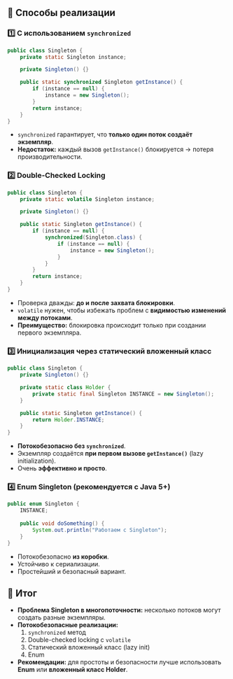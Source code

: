 ## 🔹 Способы реализации
### 1️⃣ С использованием `synchronized`

```java
public class Singleton {
    private static Singleton instance;

    private Singleton() {}

    public static synchronized Singleton getInstance() {
        if (instance == null) {
            instance = new Singleton();
        }
        return instance;
    }
}
```
- `synchronized` гарантирует, что **только один поток создаёт экземпляр**.
- **Недостаток:** каждый вызов `getInstance()` блокируется → потеря производительности.
    
### 2️⃣ Double-Checked Locking

```java
public class Singleton {
    private static volatile Singleton instance;

    private Singleton() {}

    public static Singleton getInstance() {
        if (instance == null) {
            synchronized(Singleton.class) {
                if (instance == null) {
                    instance = new Singleton();
                }
            }
        }
        return instance;
    }
}
```
- Проверка дважды: **до и после захвата блокировки**.
- `volatile` нужен, чтобы избежать проблем с **видимостью изменений между потоками**.
- **Преимущество:** блокировка происходит только при создании первого экземпляра.
### 3️⃣ Инициализация через статический вложенный класс
```java
public class Singleton {
    private Singleton() {}

    private static class Holder {
        private static final Singleton INSTANCE = new Singleton();
    }

    public static Singleton getInstance() {
        return Holder.INSTANCE;
    }
}
```
- **Потокобезопасно без `synchronized`**.
- Экземпляр создаётся **при первом вызове `getInstance()`** (lazy initialization).
- Очень **эффективно и просто**.
### 4️⃣ Enum Singleton (рекомендуется с Java 5+)

```java
public enum Singleton {
    INSTANCE;
    
    public void doSomething() {
        System.out.println("Работаем с Singleton");
    }
}
```
- Потокобезопасно **из коробки**.
- Устойчиво к сериализации.
- Простейший и безопасный вариант.
## 🔹 Итог
- **Проблема Singleton в многопоточности:** несколько потоков могут создать разные экземпляры.
- **Потокобезопасные реализации:**
    1. `synchronized` метод
    2. Double-checked locking с `volatile`
    3. Статический вложенный класс (lazy init)
    4. Enum
- **Рекомендации:** для простоты и безопасности лучше использовать **Enum** или **вложенный класс Holder**.